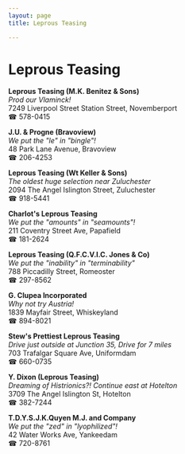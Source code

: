 ```yaml
---
layout: page 
title: Leprous Teasing

---
```



# Leprous Teasing


 **Leprous Teasing (M.K. Benitez & Sons)**  
_Prod our Vlaminck!_  
7249 Liverpool Street Station Street, Novemberport  
☎ 578-0415

**J.U. & Progne (Bravoview)**  
_We put the "le" in "bingle"!_  
48 Park Lane Avenue, Bravoview  
☎ 206-4253

**Leprous Teasing (Wt Keller & Sons)**  
_The oldest huge selection near Zuluchester_  
2094 The Angel Islington Street, Zuluchester  
☎ 918-5441

**Charlot's Leprous Teasing**  
_We put the "amounts" in "seamounts"!_  
211 Coventry Street Ave, Papafield  
☎ 181-2624

**Leprous Teasing (Q.F.C.V.I.C. Jones & Co)**  
_We put the "inability" in "terminability"_  
788 Piccadilly Street, Romeoster  
☎ 297-8562

**G. Clupea Incorporated**  
_Why not try Austria!_  
1839 Mayfair Street, Whiskeyland  
☎ 894-8021

**Stew's Prettiest Leprous Teasing**  
_Drive just outside at Junction 35, Drive for 7 miles_  
703 Trafalgar Square Ave, Uniformdam  
☎ 660-0735

**Y. Dixon (Leprous Teasing)**  
_Dreaming of Histrionics?! 
Continue east at Hotelton_  
3709 The Angel Islington St, Hotelton  
☎ 382-7244

**T.D.Y.S.J.K.Quyen M.J. and Company**  
_We put the "zed" in "lyophilized"!_  
42 Water Works Ave, Yankeedam  
☎ 720-8761

